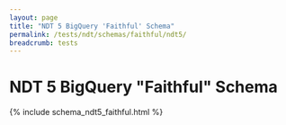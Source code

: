 ```yaml
---
layout: page
title: "NDT 5 BigQuery 'Faithful' Schema"
permalink: /tests/ndt/schemas/faithful/ndt5/
breadcrumb: tests
---
```


# NDT 5 BigQuery "Faithful" Schema

{% include schema_ndt5_faithful.html %}